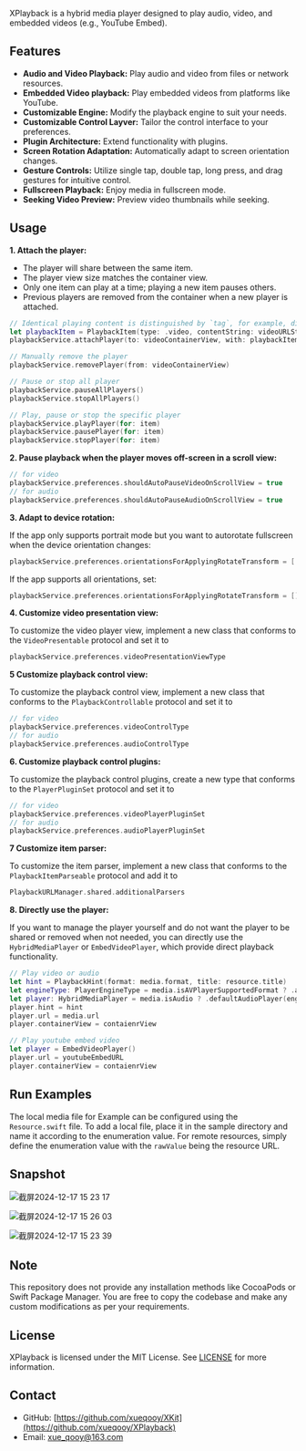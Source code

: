 XPlayback is a hybrid media player designed to play audio, video, and embedded videos (e.g., YouTube Embed).

## Features

- **Audio and Video Playback:** Play audio and video from files or network resources.
- **Embedded Video playback:** Play embedded videos from platforms like YouTube.
- **Customizable Engine:** Modify the playback engine to suit your needs.
- **Customizable Control Layver:** Tailor the control interface to your preferences.
- **Plugin Architecture:** Extend functionality with plugins.
- **Screen Rotation Adaptation:** Automatically adapt to screen orientation changes.
- **Gesture Controls:** Utilize single tap, double tap, long press, and drag gestures for intuitive control.
- **Fullscreen Playback:** Enjoy media in fullscreen mode.
- **Seeking Video Preview:** Preview video thumbnails while seeking.

## Usage

   **1. Attach the player:**

  - The player will share between the same item.
  - The player view size matches the container view.
  - Only one item can play at a time; playing a new item pauses others.
  - Previous players are removed from the container when a new player is attached.
  ```swift
  // Identical playing content is distinguished by `tag`, for example, different cells in the list play the same content.
  let playbackItem = PlaybackItem(type: .video, contentString: videoURLString, tag: tag)
  playbackService.attachPlayer(to: videoContainerView, with: playbackItem)
  
  // Manually remove the player
  playbackService.removePlayer(from: videoContainerView)
  
  // Pause or stop all player
  playbackService.pauseAllPlayers()
  playbackService.stopAllPlayers()
 
  // Play, pause or stop the specific player
  playbackService.playPlayer(for: item)
  playbackService.pausePlayer(for: item)
  playbackService.stopPlayer(for: item)
  ```

 **2. Pause playback when the player moves off-screen in a scroll view:**
 ```swift
 // for video
 playbackService.preferences.shouldAutoPauseVideoOnScrollView = true
 // for audio
 playbackService.preferences.shouldAutoPauseAudioOnScrollView = true
 ```

 **3. Adapt to device rotation:**

 If the app only supports portrait mode but you want to autorotate fullscreen when the device orientation changes:
 ```swift
 playbackService.preferences.orientationsForApplyingRotateTransform = [.landscapeLeft, .landscapeRight, .portraitUpsideDown]
 ```

 If the app supports all orientations, set:
 ```swift
 playbackService.preferences.orientationsForApplyingRotateTransform = []
 ```

 **4. Customize video presentation view:**

 To customize the video player view, implement a new class that conforms to the `VideoPresentable` protocol and set it to 
 ```swift
 playbackService.preferences.videoPresentationViewType
 ```

 **5 Customize playback control view:**

 To customize the playback control view, implement a new class that conforms to the `PlaybackControllable` protocol and set it to 
 ```swift
 // for video
 playbackService.preferences.videoControlType
 // for audio
 playbackService.preferences.audioControlType
 ```

 **6. Customize playback control plugins:**

 To customize the playback control plugins, create a new type that conforms to the `PlayerPluginSet` protocol and set it to 
 ```swift
 // for video
 playbackService.preferences.videoPlayerPluginSet
 // for audio
 playbackService.preferences.audioPlayerPluginSet 
 ``` 

 **7 Customize item parser:**

 To customize the item parser, implement a new class that conforms to the `PlaybackItemParseable` protocol and add it to 
 ```swift
 PlaybackURLManager.shared.additionalParsers
```
 
 **8. Directly use the player:**

 If you want to manage the player yourself and do not want the player to be shared or removed when not needed, you can directly use the `HybridMediaPlayer` or `EmbedVideoPlayer`, which provide direct playback functionality.

 ```swift
 // Play video or audio
 let hint = PlaybackHint(format: media.format, title: resource.title)
 let engineType: PlayerEngineType = media.isAVPlayerSupportedFormat ? .av : .vlc
 let player: HybridMediaPlayer = media.isAudio ? .defaultAudioPlayer(engineType: engineType) : .defaultVideoPlayer(engineType: engineType)
 player.hint = hint
 player.url = media.url
 player.containerView = contaienrView
 
 // Play youtube embed video
 let player = EmbedVideoPlayer()
 player.url = youtubeEmbedURL
 player.containerView = contaienrView
 ```

## Run Examples

The local media file for Example can be configured using the `Resource.swift` file. To add a local file, place it in the sample directory and name it according to the enumeration value. For remote resources, simply define the enumeration value with the `rawValue` being the resource URL.

## Snapshot

![截屏2024-12-17 15 23 17](https://github.com/user-attachments/assets/edff0a96-0439-4cbe-b4f1-779d387fb51e)

![截屏2024-12-17 15 26 03](https://github.com/user-attachments/assets/187758c3-6a16-41bc-beae-2dbf4ffe0f75)

![截屏2024-12-17 15 23 39](https://github.com/user-attachments/assets/542e1ded-f6e6-485a-b15a-9abdf56c6a2e)

## Note

This repository does not provide any installation methods like CocoaPods or Swift Package Manager. You are free to copy the codebase and make any custom modifications as per your requirements.

## License

XPlayback is licensed under the MIT License. See [LICENSE](LICENSE) for more information.

## Contact

- GitHub: [https://github.com/xueqooy/XKit](https://github.com/xueqooy/XPlayback)
- Email: xue_qooy@163.com


